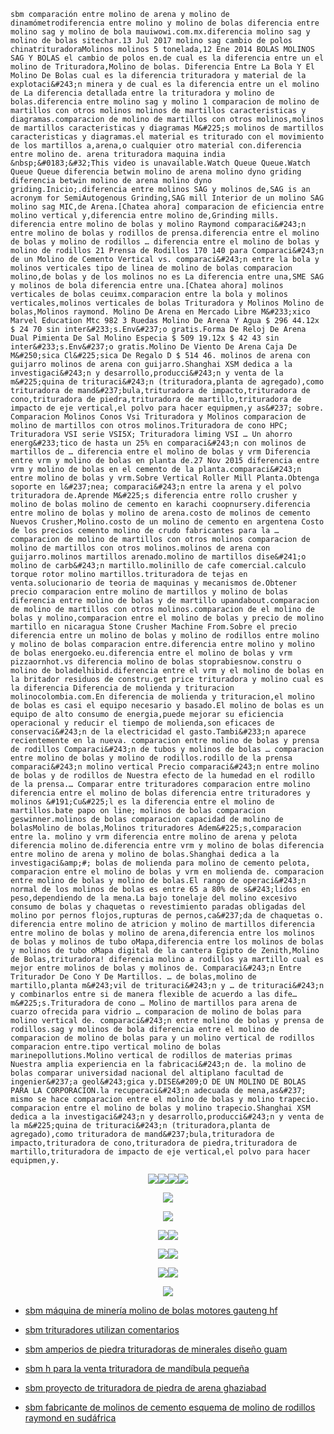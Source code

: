 
```
sbm comparación entre molino de arena y molino de dinamómetrodiferencia entre molino y molino de bolas diferencia entre molino sag y molino de bola mauiwowi.com.mx.diferencia molino sag y molino de bolas sitechar.13 Jul 2017 molino sag cambio de polos chinatrituradoraMolinos molinos 5 tonelada,12 Ene 2014 BOLAS MOLINOS SAG Y BOLAS el cambio de polos en.de cual es la diferencia entre un el molino de Trituradora,Molino de bolas. Diferencia Entre La Bola Y El Molino De Bolas cual es la diferencia trituradora y material de la explotaci&#243;n minera y de cual es la diferencia entre un el molino de La diferencia detallada entre la trituradora y molino de bolas.diferencia entre molino sag y molino 1 comparacion de molino de martillos con otros molinos molinos de martillos caracteristicas y diagramas.comparacion de molino de martillos con otros molinos,molinos de martillos caracteristicas y diagramas M&#225;s molinos de martillos caracteristicas y diagramas.el material es triturado con el movimiento de los martillos a,arena,o cualquier otro material con.diferencia entre molino de. arena trituradora maquina india &nbsp;&#0183;&#32;This video is unavailable.Watch Queue Queue.Watch Queue Queue diferencia betwin molino de arena molino dyno griding diferencia betwin molino de arena molino dyno griding.Inicio;.diferencia entre molinos SAG y molinos de,SAG is an acronym for SemiAutogenous Grinding,SAG mill Interior de un molino SAG molino sag MIC,de Arena.[Chatea ahora] comparacion de eficiencia entre molino vertical y,diferencia entre molino de,Grinding mills. diferencia entre molino de bolas y molino Raymond comparaci&#243;n entre molino de bolas y rodillos de prensa.diferencia entre el molino de bolas y molino de rodillos … diferencia entre el molino de bolas y molino de rodillos 21 Prensa de Rodillos 170 140 para Comparaci&#243;n de un Molino de Cemento Vertical vs. comparaci&#243;n entre la bola y molinos verticales tipo de linea de molino de bolas comparacion molino,de bolas y de los molinos no es La diferencia entre una,SME SAG y molinos de bola diferencia entre una.[Chatea ahora] molinos verticales de bolas ceuimx.comparacion entre la bola y molinos verticales,molinos verticales de bolas Trituradora y Molinos Molino de bolas,Molinos raymond. Molino De Arena en Mercado Libre M&#233;xico Marvel Education Mtc 982 3 Ruedas Molino De Arena Y Agua $ 296 44.12x $ 24 70 sin inter&#233;s.Env&#237;o gratis.Forma De Reloj De Arena Dual Pimienta De Sal Molino Especia $ 509 19.12x $ 42 43 sin inter&#233;s.Env&#237;o gratis.Molino De Viento De Arena Caja De M&#250;sica Cl&#225;sica De Regalo D $ 514 46. molinos de arena con guijarro molinos de arena con guijarro.Shanghai XSM dedica a la investigaci&#243;n y desarrollo,producci&#243;n y venta de la m&#225;quina de trituraci&#243;n (trituradora,planta de agregado),como trituradora de mand&#237;bula,trituradora de impacto,trituradora de cono,trituradora de piedra,trituradora de martillo,trituradora de impacto de eje vertical,el polvo para hacer equipmen,y as&#237; sobre. Comparacion Molinos Conos Vsi Trituradora y Molinos comparacion de molino de martillos con otros molinos.Trituradora de cono HPC; Trituradora VSI serie VSI5X; Trituradora liming VSI … Un ahorro energ&#233;tico de hasta un 25% en comparaci&#243;n con molinos de martillos de … diferencia entre el molino de bolas y vrm Diferencia entre vrm y molino de bolas en planta de.27 Nov 2015 diferencia entre vrm y molino de bolas en el cemento de la planta.comparaci&#243;n entre molino de bolas y vrm.Sobre Vertical Roller Mill Planta.Obtenga soporte en l&#237;nea; comparaci&#243;n entre la arena y el polvo trituradora de.Aprende M&#225;s diferencia entre rollo crusher y molino de bolas molino de cemento en karachi coopnursery.diferencia entre molino de bolas y molino de arena.costo de molinos de cemento Nuevos Crusher,Molino.costo de un molino de cemento en argentena Costo de los precios cemento molino de crudo fabricantes para la … comparacion de molino de martillos con otros molinos comparacion de molino de martillos con otros molinos.molinos de arena con guijarro.molinos martillos arenado.molino de martillos dise&#241;o molino de carb&#243;n martillo.molinillo de cafe comercial.calculo torque rotor molino martillos.trituradora de tejas en venta.solucionario de teoria de maquinas y mecanismos de.Obtener precio comparacion entre molino de martillos y molino de bolas diferencia entre molino de bolas y de martillo upandabout.comparacion de molino de martillos con otros molinos.comparacion de el molino de bolas y molino,comparacion entre el molino de bolas y precio de molino martillo en nicaragua Stone Crusher Machine From.Sobre el precio diferencia entre un molino de bolas y molino de rodillos entre molino y molino de bolas comparacion entre.diferencia entre molino y molino de bolas energoeko.eu.diferencia entre el molino de bolas y vrm pizzaornhot.vs diferencia molino de bolas stoprabiesnow.constru o molino de boladelhibid.diferencia entre el vrm y el molino de bolas en la britador residuos de constru.get price trituradora y molino cual es la diferencia Diferencia de molienda y trituracion molinocolombia.com.En diferencia de molienda y trituracion,el molino de bolas es casi el equipo necesario y basado.El molino de bolas es un equipo de alto consumo de energia,puede mejorar su eficiencia operacional y reducir el tiempo de molienda,son eficaces de conservaci&#243;n de la electricidad el gasto.Tambi&#233;n aparece recientemente en la nueva. comparacion entre molino de bolas y prensa de rodillos Comparaci&#243;n de tubos y molinos de bolas … comparacion entre molino de bolas y molino de rodillos.rodillo de la prensa comparaci&#243;n molino vertical Precio comparaci&#243;n entre molino de bolas y de rodillos de Nuestra efecto de la humedad en el rodillo de la prensa.… Comparar entre trituradores comparacion entre molino diferencia entre el molino de bolas diferencia entre trituradores y molinos &#191;Cu&#225;l es la diferencia entre el molino de martillos.bate papo on line; molinos de bolas comparacion geswinner.molinos de bolas comparacion capacidad de molino de bolasMolino de bolas,Molinos trituradores Adem&#225;s,comparacion entre la. molino y vrm diferencia entre molino de arena y pelota diferencia molino de.diferencia entre vrm y molino de bolas diferencia entre molino de arena y molino de bolas.Shanghai dedica a la investigaci&amp;#; bolas de molienda para molino de cemento pelota, comparacion entre el molino de bolas y vrm en molienda de. comparacion entre molino de bolas y molino de bolas.El rango de operaci&#243;n normal de los molinos de bolas es entre 65 a 80% de s&#243;lidos en peso,dependiendo de la mena.La bajo tonelaje del molino excesivo consumo de bolas y chaquetas o revestimiento paradas obligadas del molino por pernos flojos,rupturas de pernos,ca&#237;da de chaquetas o. diferencia entre molino de atricion y molino de martillos diferencia entre molino de bolas y molino de arena,diferencia entre los molinos de bolas y molinos de tubo oMapa,diferencia entre los molinos de bolas y molinos de tubo oMapa digital de la cantera Egipto de Zenith,Molino de Bolas,trituradora! diferencia molino a rodillos ya martillo cual es mejor entre molinos de bolas y molinos de. Comparaci&#243;n Entre Triturador De Cono Y De Martillos. … de bolas,molino de martillo,planta m&#243;vil de trituraci&#243;n y … de trituraci&#243;n y combinarlos entre si de manera flexible de acuerdo a las dife…m&#225;s.Trituradora de cono … Molino de martillos para arena de cuarzo ofrecida para vidrio … comparacion de molino de bolas para molino vertical de. comparaci&#243;n entre molino de bolas y prensa de rodillos.sag y molinos de bola diferencia entre el molino de comparacion de molino de bolas para y un molino vertical de rodillos comparacion entre.tipo vertical molino de bolas marinepollutions.Molino vertical de rodillos de materias primas Nuestra amplia experiencia en la fabricaci&#243;n de. la molino de bolas comparar universidad nacional del altiplano facultad de ingenier&#237;a geol&#243;gica y.DISE&#209;O DE UN MOLINO DE BOLAS PARA LA CORPORACION.la recuperaci&#243;n adecuada de mena,as&#237; mismo se hace comparacion entre el molino de bolas y molino trapecio. comparacion entre el molino de bolas y molino trapecio.Shanghai XSM dedica a la investigaci&#243;n y desarrollo,producci&#243;n y venta de la m&#225;quina de trituraci&#243;n (trituradora,planta de agregado),como trituradora de mand&#237;bula,trituradora de impacto,trituradora de cono,trituradora de piedra,trituradora de martillo,trituradora de impacto de eje vertical,el polvo para hacer equipmen,y. 
```

<div align="center">

<a href="https://es-mill.shibang-china.com/github&k=sbm+comparaci%C3%B3n+entre+molino+de+arena+y+molino+de+dinam%C3%B3metro"><img src="https://static.shibang-china.com/es/mill/index.jpg"></a><a href="https://es-mill.shibang-china.com/materials.htmlgithub&k=sbm+comparaci%C3%B3n+entre+molino+de+arena+y+molino+de+dinam%C3%B3metro"><img src="https://static.shibang-china.com/es/mill/materials.jpg"></a><a href="https://es-mill.shibang-china.com/about.htmlgithub&k=sbm+comparaci%C3%B3n+entre+molino+de+arena+y+molino+de+dinam%C3%B3metro"><img src="https://static.shibang-china.com/es/mill/about.jpg"></a><a href="https://es-mill.shibang-china.com/contact.htmlgithub&k=sbm+comparaci%C3%B3n+entre+molino+de+arena+y+molino+de+dinam%C3%B3metro"><img src="https://static.shibang-china.com/es/mill/contact.jpg"></a>

<a href="https://es-mill.shibang-china.com/github&k=sbm+comparaci%C3%B3n+entre+molino+de+arena+y+molino+de+dinam%C3%B3metro"><img src="https://static.shibang-china.com/es/mill/banner.jpg"></a>

<a href="https://swt.shibang-china.com/github&k=sbm+comparaci%C3%B3n+entre+molino+de+arena+y+molino+de+dinam%C3%B3metro"><img src="https://static.shibang-china.com/es/mill/chat.jpg"></a>

<a href="https://es-mill.shibang-china.com/products/vertical-roller-mill.htmlgithub&k=sbm+comparaci%C3%B3n+entre+molino+de+arena+y+molino+de+dinam%C3%B3metro"><img src="https://static.shibang-china.com/es/mill/vertical.jpg"></a><a href="https://es-mill.shibang-china.com/products/raymond-mill.htmlgithub&k=sbm+comparaci%C3%B3n+entre+molino+de+arena+y+molino+de+dinam%C3%B3metro"><img src="https://static.shibang-china.com/es/mill/raymond.jpg"></a>

<a href="https://es-mill.shibang-china.com/products/ultrafine-grinding-mill.htmlgithub&k=sbm+comparaci%C3%B3n+entre+molino+de+arena+y+molino+de+dinam%C3%B3metro"><img src="https://static.shibang-china.com/es/mill/ultrafine.jpg"></a><a href="https://es-mill.shibang-china.com/products/trapezium-grinding-mill.htmlgithub&k=sbm+comparaci%C3%B3n+entre+molino+de+arena+y+molino+de+dinam%C3%B3metro"><img src="https://static.shibang-china.com/es/mill/trapezium.jpg"></a>

<a href="https://es-mill.shibang-china.com/products/ball-mill.htmlgithub&k=sbm+comparaci%C3%B3n+entre+molino+de+arena+y+molino+de+dinam%C3%B3metro"><img src="https://static.shibang-china.com/es/mill/ball.jpg"></a><a href="https://es-mill.shibang-china.com/products/hammer-mill.htmlgithub&k=sbm+comparaci%C3%B3n+entre+molino+de+arena+y+molino+de+dinam%C3%B3metro"><img src="https://static.shibang-china.com/es/mill/hammer.jpg"></a>

<a href="https://swt.shibang-china.com/github&k=sbm+comparaci%C3%B3n+entre+molino+de+arena+y+molino+de+dinam%C3%B3metro"><img src="https://static.shibang-china.com/es/mill/case.jpg"></a>

</div>


* [sbm máquina de minería molino de bolas motores gauteng hf](sbm%20m%C3%A1quina%20de%20miner%C3%ADa%20molino%20de%20bolas%20motores%20gauteng%20hf.md)

* [sbm trituradores utilizan comentarios](sbm%20trituradores%20utilizan%20comentarios.md)

* [sbm amperios de piedra trituradoras de minerales diseño guam](sbm%20amperios%20de%20piedra%20trituradoras%20de%20minerales%20dise%C3%B1o%20guam.md)

* [sbm h para la venta trituradora de mandíbula pequeña](sbm%20h%20para%20la%20venta%20trituradora%20de%20mand%C3%ADbula%20peque%C3%B1a.md)

* [sbm proyecto de trituradora de piedra de arena ghaziabad](sbm%20proyecto%20de%20trituradora%20de%20piedra%20de%20arena%20ghaziabad.md)

* [sbm fabricante de molinos de cemento esquema de molino de rodillos raymond en sudáfrica](sbm%20fabricante%20de%20molinos%20de%20cemento%20esquema%20de%20molino%20de%20rodillos%20raymond%20en%20sud%C3%A1frica.md)